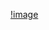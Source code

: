 [!image](https://github.com/Wiran-Larbi/datastructure-heaps/blob/master/src/main/resources/HeapsFullExplanation.png)
